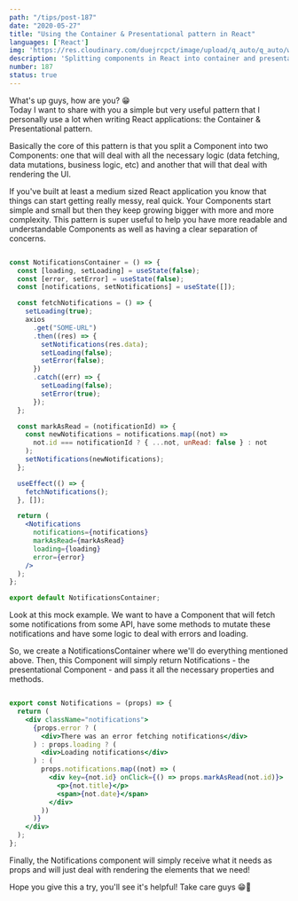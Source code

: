 ```yaml
---
path: "/tips/post-187"
date: "2020-05-27"
title: "Using the Container & Presentational pattern in React"
languages: ['React']
img: 'https://res.cloudinary.com/duejrcpct/image/upload/q_auto/q_auto/w_1000/v1590592617/tips/187-1_qv0e0e.png'
description: 'Splitting components in React into container and presentational'
number: 187
status: true
---
```


What's up guys, how are you? 😁  
Today I want to share with you a simple but very useful pattern that I personally use a lot when writing React applications: the Container & Presentational pattern.

Basically the core of this pattern is that you split a Component into two Components: one that will deal with all the necessary logic (data fetching, data mutations, business logic, etc) and another that will that deal with rendering the UI.

If you've built at least a medium sized React application you know that things can start getting really messy, real quick. Your Components start simple and small but then they keep growing bigger with more and more complexity. This pattern is super useful to help you have more readable and understandable Components as well as having a clear separation of concerns.

```jsx

const NotificationsContainer = () => {
  const [loading, setLoading] = useState(false);
  const [error, setError] = useState(false);
  const [notifications, setNotifications] = useState([]);

  const fetchNotifications = () => {
    setLoading(true);
    axios
      .get("SOME-URL")
      .then((res) => {
        setNotifications(res.data);
        setLoading(false);
        setError(false);
      })
      .catch((err) => {
        setLoading(false);
        setError(true);
      });
  };

  const markAsRead = (notificationId) => {
    const newNotifications = notifications.map((not) =>
      not.id === notificationId ? { ...not, unRead: false } : not
    );
    setNotifications(newNotifications);
  };

  useEffect(() => {
    fetchNotifications();
  }, []);

  return (
    <Notifications
      notifications={notifications}
      markAsRead={markAsRead}
      loading={loading}
      error={error}
    />
  );
};

export default NotificationsContainer;

```

Look at this mock example. We want to have a Component that will fetch some notifications from some API, have some methods to mutate these notifications and have some logic to deal with errors and loading.

So, we create a NotificationsContainer where we'll do everything mentioned above. Then, this Component will simply return Notifications - the presentational Component - and pass it all the necessary properties and methods.

```jsx

export const Notifications = (props) => {
  return (
    <div className="notifications">
      {props.error ? (
        <div>There was an error fetching notifications</div>
      ) : props.loading ? (
        <div>Loading notifications</div>
      ) : (
        props.notifications.map((not) => (
          <div key={not.id} onClick={() => props.markAsRead(not.id)}>
            <p>{not.title}</p>
            <span>{not.date}</span>
          </div>
        ))
      )}
    </div>
  );
};

```

Finally, the Notifications component will simply receive what it needs as props and will just deal with rendering the elements that we need!

Hope you give this a try, you'll see it's helpful! Take care guys 😁🙏
